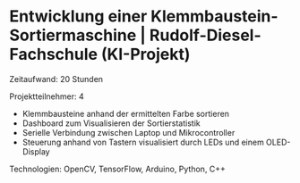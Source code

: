 # Entwicklung einer Klemmbaustein-Sortiermaschine | Rudolf-Diesel-Fachschule (KI-Projekt)
Zeitaufwand: 20 Stunden

Projektteilnehmer: 4

* Klemmbausteine anhand der ermittelten Farbe sortieren
* Dashboard zum Visualisieren der Sortierstatistik
* Serielle Verbindung zwischen Laptop und Mikrocontroller
* Steuerung anhand von Tastern visualisiert durch LEDs und einem OLED-Display


Technologien: OpenCV, TensorFlow, Arduino, Python, C++
